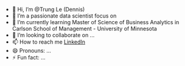 - 👋 Hi, I’m @Trung Le (Dennis)
- 👀 I’m a passionate data scientist focus on 
- 🌱 I’m currently learning Master of Science of Business Analytics in Carlson School of Management - University of Minnesota 
- 💞️ I’m looking to collaborate on ...
- 📫 How to reach me [LinkedIn](https://www.linkedin.com/in/trungle0306/)
- 😄 Pronouns: ...
- ⚡ Fun fact: ...

<!---
trungle14/trungle14 is a ✨ special ✨ repository because its `README.md` (this file) appears on your GitHub profile.
You can click the Preview link to take a look at your changes.
--->
